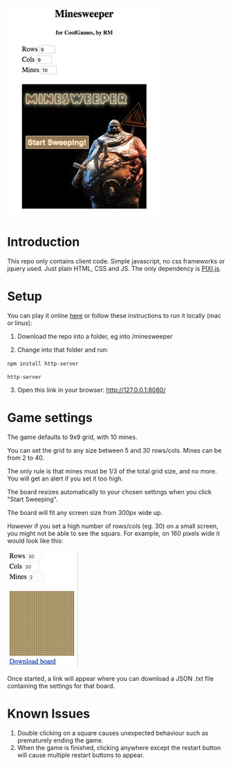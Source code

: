 ![Screenshot](https://github.com/rmcsharry/minesweeper/blob/master/img/screenshots/screenshot.jpg)

# Introduction

This repo only contains client code. Simple javascript, no css frameworks or jquery used. Just plain HTML, CSS and JS.
The only dependency is [PIXI.js](http://www.pixijs.com/).

# Setup
You can play it online [here](https://rmcsharry.github.io/) or follow these instructions to run it locally (mac or linux):

1. Download the repo into a folder, eg into /minesweeper

2. Change into that folder and run:

`npm install http-server`

`http-server`

3. Open this link in your browser: http://127.0.0.1:8080/


# Game settings

The game defaults to 9x9 grid, with 10 mines.

You can set the grid to any size between 5 and 30 rows/cols. Mines can be from 2 to 40.

The only rule is that mines must be 1/3 of the total grid size, and no more. You will get an alert if you set it too high.

The board resizes automatically to your chosen settings when you click "Start Sweeping".

The board will fit any screen size from 300px wide up.

However if you set a high number of rows/cols (eg. 30) on a small screen, you might not be able to see the squars. For example, on 160 pixels wide it would look like this:

![small screen](https://github.com/rmcsharry/minesweeper/blob/master/img/screenshots/smallscreen.jpg)

Once started, a link will appear where you can download a JSON .txt file containing the settings for that board.

# Known Issues
1. Double clicking on a square causes unexpected behaviour such as prematurely ending the game.
2. When the game is finished, clicking anywhere except the restart button will cause multiple restart buttons to appear.
